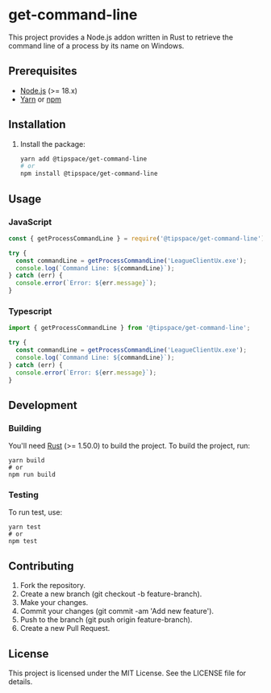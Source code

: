 # get-command-line

This project provides a Node.js addon written in Rust to retrieve the command line of a process by its name on Windows.

## Prerequisites

- [Node.js](https://nodejs.org/) (>= 18.x)
- [Yarn](https://yarnpkg.com/) or [npm](https://www.npmjs.com/)

## Installation

1. Install the package:
    ```sh
    yarn add @tipspace/get-command-line
    # or
    npm install @tipspace/get-command-line
    ```

## Usage

### JavaScript

```javascript
const { getProcessCommandLine } = require('@tipspace/get-command-line');

try {
  const commandLine = getProcessCommandLine('LeagueClientUx.exe');
  console.log(`Command Line: ${commandLine}`);
} catch (err) {
  console.error(`Error: ${err.message}`);
}
```

### Typescript

```typescript
import { getProcessCommandLine } from '@tipspace/get-command-line';

try {
  const commandLine = getProcessCommandLine('LeagueClientUx.exe');
  console.log(`Command Line: ${commandLine}`);
} catch (err) {
  console.error(`Error: ${err.message}`);
}
```

## Development

### Building

You'll need [Rust](https://www.rust-lang.org/) (>= 1.50.0) to build the project.
To build the project, run:

```
yarn build
# or
npm run build
```

### Testing

To run test, use:

```
yarn test
# or
npm test
```

## Contributing

1. Fork the repository.
2. Create a new branch (git checkout -b feature-branch).
3. Make your changes.
4. Commit your changes (git commit -am 'Add new feature').
5. Push to the branch (git push origin feature-branch).
6. Create a new Pull Request.

## License

This project is licensed under the MIT License. See the LICENSE file for details.
